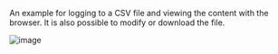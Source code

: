 An example for logging to a CSV file and viewing the content with the browser.
It is also possible to modify or download the file.

![image](https://github.com/cotestatnt/esp-fs-webserver/assets/27758688/a776a217-f634-480c-873c-8914e82f87e3)